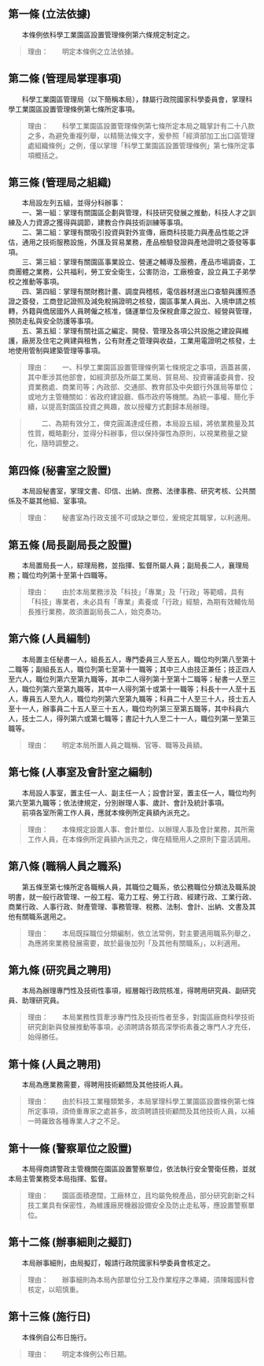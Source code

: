 第一條 (立法依據)
-----------------
　　本條例依科學工業園區設置管理條例第六條規定制定之。  
> 理由：　　明定本條例之立法依據。



第二條 (管理局掌理事項)
-----------------------
　　科學工業園區管理局（以下簡稱本局），隸屬行政院國家科學委員會，掌理科學工業園區設置管理條例第七條所定事項。  
> 理由：　　科學工業園區設置管理條例第七條所定本局之職掌計有二十八款之多，為避免重複列舉，以精簡法條文字，爰參照「經濟部加工出口區管理處組織條例」之例，僅以掌理「科學工業園區設置管理條例」第七條所定事項概括之。



第三條 (管理局之組織)
---------------------
　　本局設左列五組，並得分科辦事：  
　　一、第一組：掌理有關園區企劃與管理，科技研究發展之推動，科技人才之訓練及人力資源之獲得與調節，建教合作與技術訓練等事項。  
　　二、第二組：掌理有關吸引投資與對外宣傳，廠商科技能力與產品性能之評估，通用之技術服務設施，外匯及貿易業務，產品檢驗發證與產地證明之簽發等事項。  
　　三、第三組：掌理有關園區事業設立、營運之輔導及服務，產品市場調查，工商團體之業務，公共福利，勞工安全衛生，公害防治，工廠檢查，設立員工子弟學校之推動等事項。  
　　四、第四組：掌理有關財務計畫、調度與稽核，電信器材進出口查驗與護照憑證之簽發，工商登記證照及減免稅捐證明之核發，園區事業人員出、入境申請之核轉，外籍與僑居國外人員聘僱之核准，儲運單位及保稅倉庫之設立、經營與管理，預防走私與安全防護等事項。  
　　五、第五組：掌理有關社區之編定、開發、管理及各項公共設施之建設與維護，廠房及住宅之興建與租售，公有財產之管理與收益，工業用電證明之核發，土地使用管制與建築管理等事項。  
> 理由：　　一、科學工業園區設置管理條例第七條規定之事項，涵蓋甚廣，其中牽涉其他部會，如經濟部及所屬工業局、貿易局、投資審議委員會、投資業務處、商業司等；內政部、交通部、教育部及中央銀行外匯局等單位；或地方主管機關如：省政府建設廳、縣市政府等機關。為統一事權、簡化手續，以提高對園區投資之興趣，故以授權方式劃歸本局辦理。

> 　　二、為期有效分工，俾克圓滿達成任務，本局設五組，將依業務量及其性質，概略劃分，並得分科辦事，但以保持彈性為原則，以視業務量之變化，隨時調整之。



第四條 (秘書室之設置)
---------------------
　　本局設秘書室，掌理文書、印信、出納、庶務、法律事務、研究考核、公共關係及不屬其他組、室事項。  
> 理由：　　秘書室為行政支援不可或缺之單位，爰規定其職掌，以利適用。



第五條 (局長副局長之設置)
-------------------------
　　本局置局長一人，綜理局務，並指揮、監督所屬人員；副局長二人，襄理局務；職位均列第十至第十四職等。  
> 理由：　　由於本局業務涉及「科技」「專業」及「行政」等範疇，具有「科技」專業者，未必具有「專業」素養或「行政」經驗，為期有效輔佐局長推行業務，故須置副局長二人，始克奏功。



第六條 (人員編制)
-----------------
　　本局置主任秘書一人，組長五人，專門委員三人至五人，職位均列第八至第十二職等；副組長五人，職位列第七至第十一職等；其中三人由技正兼任；技正四人至六人，職位列第六至第九職等，其中二人得列第十至第十二職等；秘書一人至三人，職位列第六至第九職等，其中一人得列第十或第十一職等；科長十一人至十五人，專員五人至九人，職位均列第六至第九職等；科員二十人至三十人，技士五人至十一人，辦事員二十五人至三十五人，職位均列第三至第五職等，其中科員六人，技士二人，得列第六或第七職等；書記十九人至二十一人，職位列第一至第三職等。  
> 理由：　　明定本局所置人員之職稱、官等、職等及員額。



第七條 (人事室及會計室之編制)
-----------------------------
　　本局設人事室，置主任一人、副主任一人；設會計室，置主任一人，職位均列第六至第九職等；依法律規定，分別辦理人事、歲計、會計及統計事項。  
　　前項各室所需工作人員，應就本條例所定員額內派充之。  
> 理由：　　本條規定設置人事、會計單位、以辦理人事及會計業務，其所需工作人員，在本條例所定員額內派充之，俾在精簡用人之原則下靈活調用。



第八條 (職稱人員之職系)
-----------------------
　　第五條至第七條所定各職稱人員，其職位之職系，依公務職位分類法及職系說明書，就一般行政管理、一般工程、電力工程、勞工行政、經建行政、工業行政、商業行政、人事行政、財產管理、事務管理、稅務、法制、會計、出納、文書及其他有關職系選用之。  
> 理由：　　本局既採職位分類編制，依立法常例，對主要適用職系列舉之，為應將來業務發展需要，故於最後加列「及其他有關職系」，以利適用。



第九條 (研究員之聘用)
---------------------
　　本局為辦理專門性及技術性事項，經層報行政院核准，得聘用研究員、副研究員、助理研究員。  
> 理由：　　本局業務性質牽涉專門性及技術性者至多，對園區廠商科學技術研究創新與發展推動等事項，必須聘請各類高深學術素養之專門人才充任，始得勝任。



第十條 (人員之聘用)
-------------------
　　本局為應業務需要，得聘用技術顧問及其他技術人員。  
> 理由：　　由於科技工業種類繁多，本局掌理科學工業園區設置條例第七條所定事項，須倚重專家之處甚多，故須聘請技術顧問及其他技術人員，以補一時羅致各種專業人才之不足。



第十一條 (警察單位之設置)
-------------------------
　　本局得商請警政主管機關在園區設置警察單位，依法執行安全警衛任務，並就本局主管業務受本局指揮、監督。  
> 理由：　　園區面積遼闊，工廠林立，且均屬免稅產品，部分研究創新之科技工業具有保密性，為維護廠房機器設備安全及防止走私等，應設置警察單位。



第十二條 (辦事細則之擬訂)
-------------------------
　　本局辦事細則，由局擬訂，報請行政院國家科學委員會核定之。  
> 理由：　　辦事細則為本局內部單位分工及作業程序之準繩，須陳報國科會核定，以昭慎重。



第十三條 (施行日)
-----------------
　　本條例自公布日施行。  
> 理由：　　明定本條例公布日期。